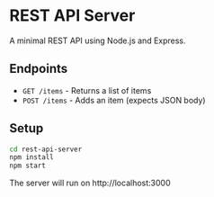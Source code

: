 # REST API Server

A minimal REST API using Node.js and Express.

## Endpoints

- `GET /items` - Returns a list of items
- `POST /items` - Adds an item (expects JSON body)

## Setup

```bash
cd rest-api-server
npm install
npm start
```

The server will run on http://localhost:3000
